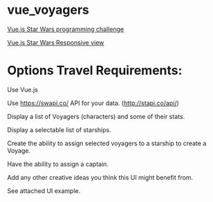 # vue_voyagers

[Vue.js Star Wars programming challenge](https://neodigm.github.io/vue_voyagers/index.html) 

[Vue.js Star Wars Responsive view](https://material.io/tools/resizer/#url=https%3A%2F%2Fneodigm.github.io%2Fvue_voyagers%2F) 

# Options Travel Requirements:

Use Vue.js

Use https://swapi.co/ API for your data.  (http://stapi.co/api/)

Display a list of Voyagers (characters) and some of their stats.

Display a selectable list of starships.

Create the ability to assign selected voyagers to a starship to create a Voyage.

Have the ability to assign a captain.

Add any other creative ideas you think this UI might benefit from.

See attached UI example.
